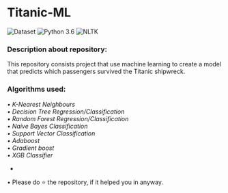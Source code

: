 # Titanic-ML
![Dataset](https://img.shields.io/badge/Dataset-KAGGLE-blue.svg) ![Python 3.6](https://img.shields.io/badge/Python-3.6-brightgreen.svg) ![NLTK](https://img.shields.io/badge/Library-sklearn-orange.svg)

### Description about repository:
This repository consists project that use machine learning to create a model that predicts which passengers survived the Titanic shipwreck.

### Algorithms used:
_• K-Nearest Neighbours_<br/>
_• Decision Tree Regression/Classification_<br/>
_• Random Forest Regression/Classification_<br/>
_• Naive Bayes Classification_<br/>
_• Support Vector Classification_<br/>
_• Adaboost_<br/>
_• Gradient boost_<br/>
_• XGB Classifier_<br/>

-






• Please do ⭐ the repository, if it helped you in anyway.
